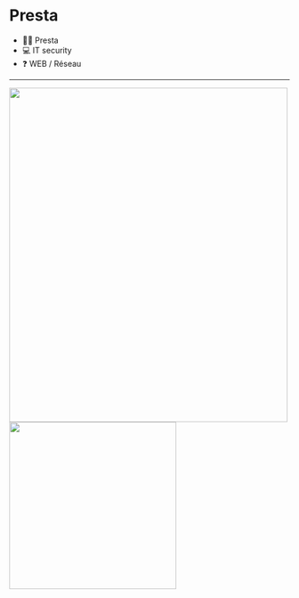 # Presta

- 🙋‍♂️ Presta 
- 💻 IT security
- ❓ WEB / Réseau 

***

<a href="https://github.com/anuraghazra/github-readme-stats">
  <img align="center" src="https://github-readme-stats.vercel.app/api?username=prestaa&show_icons=false&theme=dark&hide=prs" width="500" height="600" />
</a>
<a href="https://github.com/anuraghazra/convoychat">
  <img align="center" src="https://github-readme-stats.vercel.app/api/top-langs/?username=prestaa&theme=dark&langs_count=3&icons=true" width="300" height="300" />
</a>


